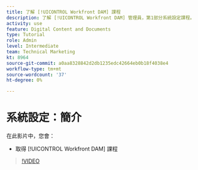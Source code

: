 ```yaml
---
title: 了解 [!UICONTROL Workfront DAM] 課程
description: 了解 [!UICONTROL Workfront DAM] 管理員，第1部分系統設定課程。
activity: use
feature: Digital Content and Documents
type: Tutorial
role: Admin
level: Intermediate
team: Technical Marketing
kt: 8964
source-git-commit: a0aa8328842d2db1235edc42664eb0b18f4038e4
workflow-type: tm+mt
source-wordcount: '37'
ht-degree: 0%

---
```


# 系統設定：簡介

在此影片中，您會：

* 取得 [!UICONTROL Workfront DAM] 課程

>[!VIDEO](https://video.tv.adobe.com/v/335227/?quality=12)

<!-- Learn more graphic & links to documentation articles
* Accessing help for Workfront DAM
* Workfront DAM within Workfront
-->
